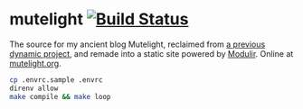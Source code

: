 # mutelight [![Build Status](https://github.com/brandur/mutelight/workflows/mutelight%20CI/badge.svg)](https://github.com/brandur/mutelight/actions)

The source for my ancient blog Mutelight, reclaimed from [a previous dynamic project](https://github.com/brandur/mutelight-v2), and remade into a static site powered by [Modulir](https://github.com/brandur/modulir). Online at [mutelight.org](https://mutelight.org).

``` sh
cp .envrc.sample .envrc
direnv allow
make compile && make loop
```
